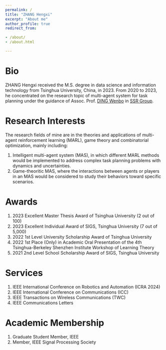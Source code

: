 ```yaml
---
permalink: /
title: "ZHANG Hengxi"
excerpt: "About me"
author_profile: true
redirect_from:

- /about/
- /about.html

---
```



Bio
======
ZHANG Hengxi received the M.S. degree in data science and information technology from Tsinghua University, China, in 2023. From 2020 to 2023, he concentrated on the research topic of multi-agent system for task planning under the
guidance of Assoc. Prof. [DING Wenbo](https://ssr-group.net/) in [SSR Group](https://ssr-group.net/people.html).

Research Interests
======
The research fields of mine are in the theories and applications of multi-agent reinforcement learning (MARL), game
theory and combinatorial optimization, mainly including:

1. Intelligent multi-agent system (MAS), in which different MARL methods would be implemented to address complex task
   planning problems with dynamics and uncertainties.
2. Game-theoritic MAS, where the interactions between agents or players in an MAS would be considered to study their
   behaviors toward specific scenarios.

Awards
======
1. 2023 Excellent Master Thesis Award of Tsinghua University (2 out of 100)
2. 2023 Excellent Individual Award of SIGS, Tsinghua University (7 out of 5,000)
3. 2022 1st Level University Scholarship Award of Tsinghua University 
4. 2022 1st Place (Only) in Academic Oral Presentation of the 4th Tsinghua-Berkeley Shenzhen Institute Workshop of Learning
Theory 
5. 2021 2nd Level School Scholarship Award of SIGS, Tsinghua University


Services
======

[//]: # (I have been reviewers for the following journals and conferences:)

1. IEEE International Conference on Robotics and Automation (ICRA 2024)
2. IEEE International Conference on Communications (ICC)
3. IEEE Transactions on Wireless Communications (TWC)
4. IEEE Communications Letters

Academic Membership
====
1. Graduate Student Member, IEEE
2. Member, IEEE Signal Processing Society

[//]: # (2D Map)
<script type='text/javascript' id='clustrmaps' src='//cdn.clustrmaps.com/map_v2.js?cl=ffffff&w=330&t=n&d=RvPHI8CEJ2Gez9dABHM7Oe0OExxrLamcbwNlCQLPfSA'></script>
[//]: # (3D globe)
[//]: # (<script type="text/javascript" id="clstr_globe" src="//clustrmaps.com/globe.js?d=RvPHI8CEJ2Gez9dABHM7Oe0OExxrLamcbwNlCQLPfSA"></script>)
